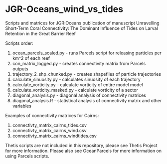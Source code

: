 # JGR-Oceans_wind_vs_tides
Scripts and matrices for JGR:Oceans publication of manuscript Unravelling Short-Term Coral Connectivity: The Dominant Influence of Tides on Larval Retention in the Great Barrier Reef

Scripts order:
1. ocean_parcels_scaled.py - runs Parcels script for releasing particles per km^2 of each reef
2. con_matrix_logged.py - creates connectivity matrix from Parcels outputs
3. trajectory_2_shp_chunked.py - creates shapefiles of particle trajectories
4. calculate_sinuosity.py - calculates sinuosity of each trajectory
5. calculate_vorticity.py - calculate vorticity of entire model model
6. calculate_vorticity_masked.py - calculate vorticity of a sector
7. diagonal_analysis.py - diagonal analysis of connectivity matrices
8. diagonal_analysis.R - statistical analysis of connectivity matrix and other variables

Examples of connectivity matrices for Cairns:
1. connectivty_matrix_cairns_tides.csv
2. connectivty_matrix_cairns_wind.csv
3. connectivty_matrix_cairns_windtides.csv

Thetis scripts are not included in this repository, please see Thetis Project for more information. Please also see OceanParcels for more information on using Parcels scripts.
